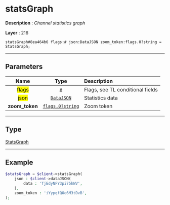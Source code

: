 # statsGraph

**Description** : *Channel statistics graph*

**Layer** : 216

```tl
statsGraph#8ea464b6 flags:# json:DataJSON zoom_token:flags.0?string = StatsGraph;
```

---

## Parameters

| Name | Type | Description |
| :---: | :---: | :--- |
| <mark>flags</mark> | [`#`](type/#) | Flags, see TL conditional fields |
| <mark>json</mark> | [`DataJSON`](type/DataJSON) | Statistics data |
| **zoom_token** | [`flags.0?string`](type/string) | Zoom token |

---

## Type

[StatsGraph](type/StatsGraph)

---

## Example

```php
$statsGraph = $client->statsGraph(
	json : $client->dataJSON(
		data : 'TjEdyNFY3pi75hWV',
	),
	zoom_token : 'iYypqfQOe6M3tDvB',
);
```